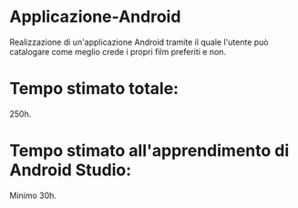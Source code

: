 # Applicazione-Android
Realizzazione di un'applicazione Android tramite il quale l'utente può catalogare come meglio crede i propri film preferiti e non.

# Tempo stimato totale:
250h.

# Tempo stimato all'apprendimento di Android Studio:
Minimo 30h.

